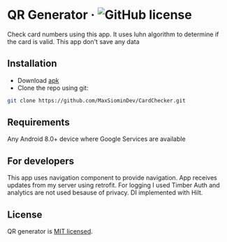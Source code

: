# QR Generator &middot; ![GitHub license](https://img.shields.io/badge/license-MIT-blue.svg)
Check card numbers using this app. It uses luhn algorithm to determine if the card is valid. This app don't save any data
## Installation

* Download [apk](https://maxsiomin.dev/apps/card_checker/card_checker.apk)
* Clone the repo using git:
```bash
git clone https://github.com/MaxSiominDev/CardChecker.git
```
## Requirements

Any Android 8.0+ device where Google Services are available

## For developers
This app uses navigation component to provide navigation. 
App receives updates from my server using retrofit. 
For logging I used Timber
Auth and analytics are not used besause of privacy.
DI implemented with Hilt.

## License 
QR generator is [MIT licensed](./LICENSE).

